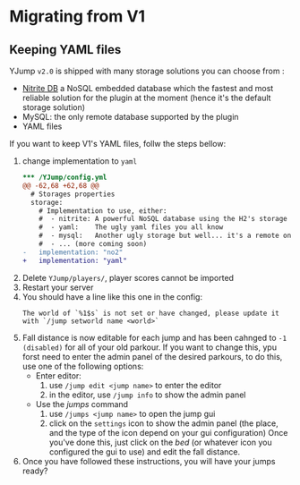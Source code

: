 Migrating from V1
================

## Keeping YAML files

YJump `v2.0` is shipped with many storage solutions you can choose from :
 - [Nitrite DB](https://github.com/nitrite/nitrite-java) a NoSQL embedded database which the fastest and most reliable
  solution for the plugin at the moment (hence it's the default storage solution)
 - MySQL: the only remote database supported by the plugin
 - YAML files

If you want to keep V1's YAML files, follw the steps bellow:
 1. change implementation to `yaml`
    ```diff
    *** /YJump/config.yml
    @@ -62,68 +62,68 @@
      # Storages properties
      storage:
        # Implementation to use, either:
        #  - nitrite: A powerful NoSQL database using the H2's storage engine (fallback if not recognized)
        #  - yaml:    The ugly yaml files you all know
        #  - mysql:   Another ugly storage but well... it's a remote one
        #  - ... (more coming soon)
    -   implementation: "no2"
    +   implementation: "yaml"
    ```
 2. Delete `YJump/players/`, player scores cannot be imported
 3. Restart your server
 4. You should have a line like this one in the config:
    ```log
    The world of `%1$s` is not set or have changed, please update it with `/jump setworld name <world>`
    ```
 5. Fall distance is now editable for each jump and has been cahnged to `-1 (disabled)` for all of your old parkour. If
    you want to change this, ypu forst need to enter the admin panel of the desired parkours, to do this, use one of the
    following options:
       - Enter editor:
           1. use `/jump edit <jump name>` to enter the editor
           2. in the editor, use `/jump info` to show the admin panel
       - Use the *jumps* command
           1. use `/jumps <jump name>` to open the jump gui
           2. click on the `settings` icon to show the admin panel (the place, and the type of the icon depend on your
              gui configuration)
    Once you've done this, just click on the *bed* (or whatever icon you configured the gui to use) and edit the fall
    distance.
 6. Once you have followed these instructions, you will have your jumps ready? 
